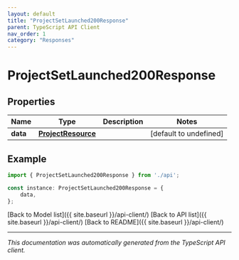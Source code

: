 ```yaml
---
layout: default
title: "ProjectSetLaunched200Response"
parent: TypeScript API Client
nav_order: 1
category: "Responses"
---
```


# ProjectSetLaunched200Response


## Properties

Name | Type | Description | Notes
------------ | ------------- | ------------- | -------------
**data** | [**ProjectResource**](ProjectResource.md) |  | [default to undefined]

## Example

```typescript
import { ProjectSetLaunched200Response } from './api';

const instance: ProjectSetLaunched200Response = {
    data,
};
```

[Back to Model list]({{ site.baseurl }}/api-client/) [Back to API list]({{ site.baseurl }}/api-client/) [Back to README]({{ site.baseurl }}/api-client/)


---

*This documentation was automatically generated from the TypeScript API client.*
